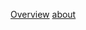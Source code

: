 [Overview](https://grainne82.github.io/pages/overview)
[about](https://grainne82.github.io/pages/about)
